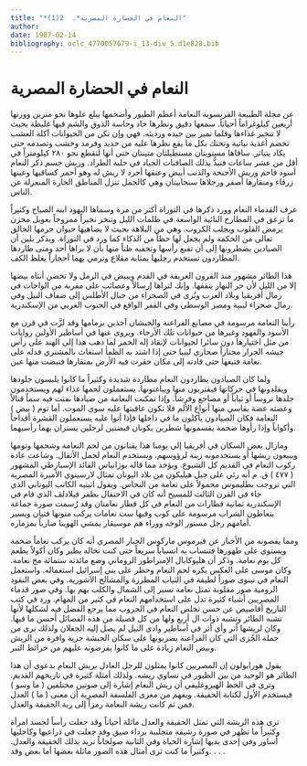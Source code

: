 ```yaml
---
title: "*النعام في الحضارة المصرية*.  2(1)"
author: 
date: 1907-02-14
bibliography: oclc_4770057679-i_13-div_5.d1e828.bib
---
```




#  النعام في الحضارة المصرية 

 عن مجلة  الطبيعة  الفرنسوية 
 النعامة أعظم الطيور وأضخمها يبلغ علوها نحو مترين ووزنها  أربعين  كيلوغراماً أحياناً. سمعها دقيق ونظرها حاد وحاسة الذوق والشم فيها غليظة بحيث لا تتخير غذاءها وقلما تميز بين جيده ورديئه. فهي وإن تكن من الحيوانات آكلة العشب تخضم أغذية نباتية وتحتك بكل ما يقع نظرها عليه من حديد وقرمد وخشب وتصدمه حتى يكاد يتناثر. ساقاها مستويتان مستطيلتان متينتان حتى أنها لتقطع نحو  ٢٨٠  كيلومتراً في أقل من  عشر  ساعات فتبذُّ بذلك الصافنات الجياد في حلبة الطراد. وريش جسم ذكر النعام أسود فاحم وريش الأجنحة والذنب أبيض وعنقها أجرد لا ريش له وهو أحمر كساقيها وعينها زرقاء ومنقارها أصفر ورجلاها سنجابيتان وهي كالجمل تنزل المناطق الحارة المنعزلة عن الناس. 

 عرف القدماء النعام وورد ذكرها في التوراة أكثر من مرة وسماها اليهود ابنة الصياح وكثيراً ما تزعق في المطارح النائية الواسعة في ظلمات الليل وتنخر نخيراً ممزوجاً بعويل محزن يرمض القلوب ويجلب الكروب. وهي من البلاهة بحيث لا يضاهيها حيوان حرمها الخالق تعالى من الحكمة ولم يجعل لها حظاً من الذكاء كما ورد في التوراة. ويذكر بلين أن الصيادين يضطرونها إلى أن تقبع رأسها وتخفيه ظناً منها بأن لا يراها  أحد  ومتى طاردها المطاردون تستخدم رجليها بمثابة مقلاع وترمي بهما أحجاراً بغلظ الكف. 

 هذا الطائر مشهور منذ القرون العريقة في القدم ويبيض في الرمل ولا تحضن أنثاه بيضها إلا من الليل لأن حر النهار ينقفها. وإنك لتراها إرسالاً وعصائب على مقربة من الواحات في رمال أفريقيا وبلاد العرب وتُرى في الصحراء من جبال الأطلس إلى ضفاف النيل وفي رمال صحراء ليبية ومصر الوسطى وفي القفر الواقع في الجنوب   الغربي من الإسكندرية. 

 رأينا النعامة مرسومة في مصانع الفراعنة والحبشان آخذين بزمامها وقد لزَّت في قرن مع الأسود والفهود وغيرها من حيوانات تلك الأرجاء. ويروى عنها في أساطير الأولين روايات من مثل اختيارها دون سائرا لحيوانات لإنقاذ إله الخمر لما ذهب هذا إلى الهند   على رأس جيشه الجرار مجتازاً صحاري ليبيا حتى إذا اشتد به الظمأ استغاث بالمشتري فدله على نعامة فتبعها حتى قادته إلى مكان حفرت فيه الأرض بمنقارها فنبضت منها عين. 

 ولما كان الصيادون يطاردون النعام مطاردة شديدة وكثيراً ما كانوا يلبسون جلودها ويقلدونها في حركاتها فيقتربون منها ويباغتونها. يستعملون لحمها غذاء لهم ويستخدمون جلدها تروساً أو ثياباً أو مضاجع وفرشاً. وإذا تمكنت النعامة من صيادها نفثت فيه سماً قتالاً وعضته عضة يقاسي منها أنواع الألم فلا تكون عاقبتها عليه سوى الموت. أما توم ( بيض ) النعامة فكان الصيادون يأكلون ما في داخلها فإذا أتوا عليه يستعملون القشرة أقداحاً وأكواباً وإذا رأوها ضخمة يقسمونها شطرين يكونان قبضتين لرجلين يستران بهما رأسيهما. 

 ومازال بعض السكان في أفريقيا إلى يومنا هذا يقتاتون من لحم النعامة وشحمها وتومها ويبيعون ريشها أو يستخدمونه زينة لرؤوسهم. ويستخدم النعام لحمل الأثقال. وشاعت عادة ركوب النعام في القديم كل الشيوع. ويؤخذ مما قاله بوزانياس القائد الإسبارطي المشهور ( ٤٧٧ ) ق. م أنه رئي على جبل هيليكون من بلاد اليونان تمثال لارسينوي الأميرة المصرية التي تزوجت بطليموس محمولاً على نعامة من النحاس. ويقول اتينيه الكاتب اليوناني الذي جاء في القرن الثالث للمسيح أنه كان في الاحتفال بظفر فيلادلف الذي قام في الإسكندرية  ثمانية  قطارات من النعام في كل قطار نعامتان وقد رُسمت صورة جماعة يتعاطون الشراب مرسومة على كوب وفيها  ست  نعامات يركب   متونها فتيان ويسير أمامهم رجل مستور الوجه ووراء هم موسيقار يمشي الهوينا ضارباً بمزماره. 

 ومما يقصونه من الأخبار عن فيرموس ماركوس الجبار المصري أنه كان يركب نعاماً ضخمة ويستوي على ظهورها فتنساب به انسياباً سريعاً حتى كنت تخاله يطير وكان أكولاً يطعم كل يوم نعامة. وذكر أن هليوكابال الإمبراطور الروماني وضع مائدته  ستمائة  مخ نعامة. وكان موسى على العكس يكره لحم النعام وحظر على بني إسرائيل استعماله. واستعمل النعام في نينوى صوراً لطيفة في الثياب المطرزة والمشالح الآشورية. وفي بعض النقود الرومية صور مقلوبة تمثل نعامة تسير إلى الشمال والكلب يهم بها. وفي صور قدماء المصريين أشياء كثيرة تدل على استخدامهم النعام في كثير من المهام.   ورد في كتب التاريخ أقاصيص عن حسن تخلص النعام في الحروب مما يرجع الفضل فيه لشكلها لأنها تشبه الطائر وتشبه ذوات ال  أربع  ولها من كل فصيلة من هذه الفصائل أحسن ما فيها. وكان لريشها أثر وأي أثر في أساطير وادي النيل لم يصل إليه الجعلان ولذلك نرى من جملة الجُزى التي كان الفراعنة يضربونها على سكان الحبشة جزية وافرة من الريش وبيض النعام زيادة على ما كانوا يفرضونه عليهم من خرائط التبر. 

 يقول هورابولون إن المصريين كانوا يمثلون للرجل العادل بريش النعام بدعوى أن هذا الطائر هو الوحيد من بين الطيور في تساوي ريشه. ولذلك أمثلة كثيرة في تاريخهم القديم. وترى في الخط الهيروغليفي أن ريش النعام إشارة إلى صوتين مختلفين ( ما وسو ) فيستخدم الأول لكتابة الحقيقة. ويفهم من مغزى الفلسفة المصرية أن معنى ( ما ) العدل فمن ثم كانت ريشة النعامة رمزاً إلى ربة الحقيقة والعدل. 

 ترى هذه الريشة التي تمثل الحقيقة والعدل ماثلة أحياناً وقد جعلت رأساً لجسد امرأة وكثيراً ما تظهر في صورة رشيقة متجلببة برداء ضيق وقد جعلت في ذراعيها وكاحليها أساور وفي  إحدى  يديها إشارة الحياة وفي الثانية صولجاناً تريد بذلك الحقيقة والعدل. وكثيراً ما كنت ترى أمثال هذه الصور ماثلة بعضها أما بعض وقد. . . .  
